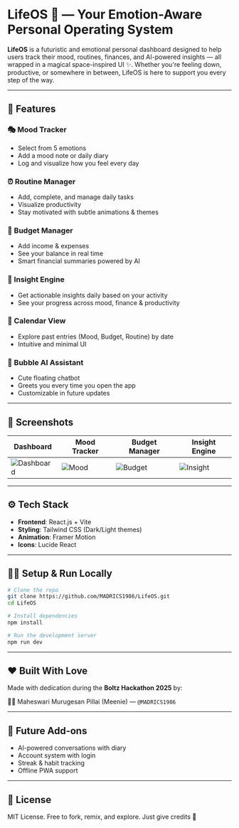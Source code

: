 # LifeOS 🌌 — Your Emotion-Aware Personal Operating System

**LifeOS** is a futuristic and emotional personal dashboard designed to help users track their mood, routines, finances, and AI-powered insights — all wrapped in a magical space-inspired UI ✨. Whether you're feeling down, productive, or somewhere in between, LifeOS is here to support you every step of the way.

---

## 🚀 Features

### 🎭 Mood Tracker
- Select from 5 emotions
- Add a mood note or daily diary
- Log and visualize how you feel every day

### ⏰ Routine Manager
- Add, complete, and manage daily tasks
- Visualize productivity
- Stay motivated with subtle animations & themes

### 💸 Budget Manager
- Add income & expenses
- See your balance in real time
- Smart financial summaries powered by AI

### 🧠 Insight Engine
- Get actionable insights daily based on your activity
- See your progress across mood, finance & productivity

### 📅 Calendar View
- Explore past entries (Mood, Budget, Routine) by date
- Intuitive and minimal UI

### 💬 Bubble AI Assistant
- Cute floating chatbot
- Greets you every time you open the app
- Customizable in future updates

---

## 📸 Screenshots
| Dashboard | Mood Tracker | Budget Manager | Insight Engine |
|----------|--------------|----------------|----------------|
| ![Dashboard](public/dashboard.png) | ![Mood](public/mood.png) | ![Budget](public/budget.png) | ![Insight](public/insight.png) |

---

## ⚙️ Tech Stack
- **Frontend**: React.js + Vite
- **Styling**: Tailwind CSS (Dark/Light themes)
- **Animation**: Framer Motion
- **Icons**: Lucide React

---

## 🧑‍🚀 Setup & Run Locally

```bash
# Clone the repo
git clone https://github.com/MADRICS1986/LifeOS.git
cd LifeOS

# Install dependencies
npm install

# Run the development server
npm run dev
```

---

## ❤️ Built With Love

Made with dedication during the **Boltz Hackathon 2025** by:

👩‍💻 Maheswari Murugesan Pillai (Meenie) — `@MADRICS1986`

---

## 🧠 Future Add-ons
- AI-powered conversations with diary
- Account system with login
- Streak & habit tracking
- Offline PWA support

---

## 📃 License
MIT License. Free to fork, remix, and explore. Just give credits 🌱


